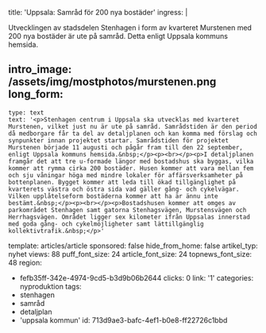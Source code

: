 title: 'Uppsala: Samråd för 200 nya bostäder'
ingress: |
  <p>Utvecklingen av stadsdelen Stenhagen i form av kvarteret Murstenen med 200 nya bostäder är ute på samråd. Detta enligt Uppsala kommuns hemsida.
  </p>
  
intro_image: /assets/img/mostphotos/murstenen.png
long_form:
  -
    type: text
    text: '<p>Stenhagen centrum i Uppsala ska utvecklas med kvarteret Murstenen, vilket just nu är ute på samråd. Samrådstiden är den period då medborgare får ta del av detaljplanen och kan komma med förslag och synpunkter innan projektet startar. Samrådstiden för projektet Murstenen började 11 augusti och pågår fram till den 22 september, enligt Uppsala kommuns hemsida.&nbsp;</p><p><br></p><p>I detaljplanen framgår det att tre u-formade längor med bostadshus ska byggas, vilka kommer att rymma cirka 200 bostäder. Husen kommer att vara mellan fem och sju våningar höga med mindre lokaler för affärsverksamheter på bottenplanen. Bygget kommer att leda till ökad tillgänglighet på kvarterets västra och östra sida vad gäller gång- och cykelvägar. Vilken upplåtelseform bostäderna kommer att ha är ännu inte bestämt.&nbsp;</p><p><br></p><p>Bostadshusen kommer att omges av parkområdet Stenhagen samt gatorna Stenhagsvägen, Murstensvägen och Herrhagsvägen. Området ligger sex kilometer ifrån Uppsalas innerstad med goda gång- och cykelmöjligheter samt lättillgänglig kollektivtrafik.&nbsp;</p>'
template: articles/article
sponsored: false
hide_from_home: false
artikel_typ: nyhet
views: 88
puff_font_size: 24
article_font_size: 24
topnews_font_size: 48
region:
  - fefb35ff-342e-4974-9cd5-b3d9b06b2644
clicks: 0
link: '1'
categories: nyproduktion
tags:
  - stenhagen
  - samråd
  - detaljplan
  - 'uppsala kommun'
id: 713d9ae3-bafc-4ef1-b0e8-ff22726c1bbd
